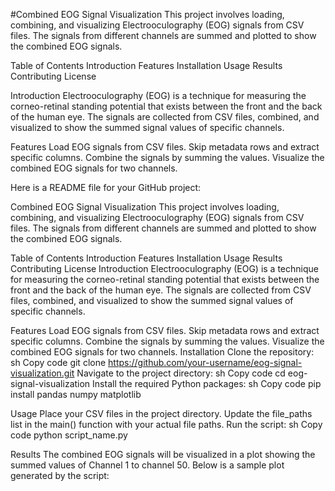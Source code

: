 #Combined EOG Signal Visualization
This project involves loading, combining, and visualizing Electrooculography (EOG) signals from CSV files. The signals from different channels are summed and plotted to show the combined EOG signals.

Table of Contents
  Introduction
  Features
  Installation 
  Usage 
  Results
  Contributing
  License

Introduction
Electrooculography (EOG) is a technique for measuring the corneo-retinal standing potential that exists between the front and the back of the human eye. The signals are collected from CSV files, combined, and visualized to show the summed signal values of specific channels.


Features
Load EOG signals from CSV files.
Skip metadata rows and extract specific columns.
Combine the signals by summing the values.
Visualize the combined EOG signals for two channels.



Here is a README file for your GitHub project:

Combined EOG Signal Visualization
This project involves loading, combining, and visualizing Electrooculography (EOG) signals from CSV files. The signals from different channels are summed and plotted to show the combined EOG signals.

Table of Contents
Introduction
Features
Installation
Usage
Results
Contributing
License
Introduction
Electrooculography (EOG) is a technique for measuring the corneo-retinal standing potential that exists between the front and the back of the human eye. The signals are collected from CSV files, combined, and visualized to show the summed signal values of specific channels.

Features
Load EOG signals from CSV files.
Skip metadata rows and extract specific columns.
Combine the signals by summing the values.
Visualize the combined EOG signals for two channels.
Installation
Clone the repository:
sh
Copy code
git clone https://github.com/your-username/eog-signal-visualization.git
Navigate to the project directory:
sh
Copy code
cd eog-signal-visualization
Install the required Python packages:
sh
Copy code
pip install pandas numpy matplotlib


Usage
Place your CSV files in the project directory.
Update the file_paths list in the main() function with your actual file paths.
Run the script:
sh
Copy code
python script_name.py


Results
The combined EOG signals will be visualized in a plot showing the summed values of Channel 1 to channel 50. Below is a sample plot generated by the script:
